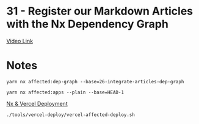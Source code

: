 # 31 - Register our Markdown Articles with the Nx Dependency Graph

[Video Link]()

# Notes

<TimeStamp start="1:49" end="1:50">

`yarn nx affected:dep-graph --base=26-integrate-articles-dep-graph`

</TimeStamp>

<TimeStamp start="3:15" end="0:53">

`yarn nx affected:apps --plain --base=HEAD-1`

</TimeStamp>

<TimeStamp start="2:17" end="2:18">

[Nx & Vercel Deployment](https://nx.dev/l/r/guides/deploy-nextjs-to-vercel)

</TimeStamp>

<TimeStamp start="5:06" end="5:07">

`./tools/vercel-deploy/vercel-affected-deploy.sh`

</TimeStamp>
